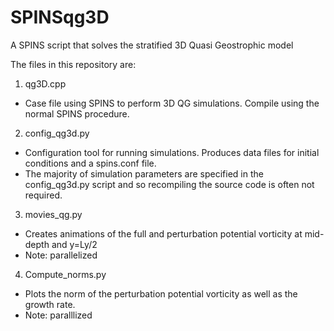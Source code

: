 # SPINSqg3D
A SPINS script that solves the stratified 3D Quasi Geostrophic model

The files in this repository are:

1. qg3D.cpp
  * Case file using SPINS to perform 3D QG simulations. Compile using the normal SPINS procedure.
2. config_qg3d.py
  * Configuration tool for running simulations. Produces data files for initial conditions and a spins.conf file.
  * The majority of simulation parameters are specified in the config_qg3d.py script and so recompiling the source code is often not required.
3. movies_qg.py
  * Creates animations of the full and perturbation potential vorticity at mid-depth and y=Ly/2
  * Note: parallelized 
4. Compute_norms.py
  * Plots the norm of the perturbation potential vorticity as well as the growth rate.
  * Note: paralllized
